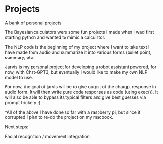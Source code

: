 # Projects
A bank of personal projects



The Bayesian calculators were some fun projects I made when I wad first starting python and wanted to mimic a calculator.

The NLP code is the beginning of my project where I want to take text I have made from audio and summarize it into various forms (bullet point, summary, etc.


Jarvis is my personal project for developing a robot assistant powered, for now, with Chat-GPT3, but eventually I would like to make my own NLP model to use.

For now, the goal of jarvis will be to give output of the chatgpt response in audio form. 
It will then write pure code responses as code (using exec()).
It will also be able to bypass its typical filters and give best guesses via prompt trickery ;)

^All of the above I have done so far with a raspberry pi, but since it corrupted I plan to re-do the project on my macbook. 

Next steps:

Facial recognition / movement integration
